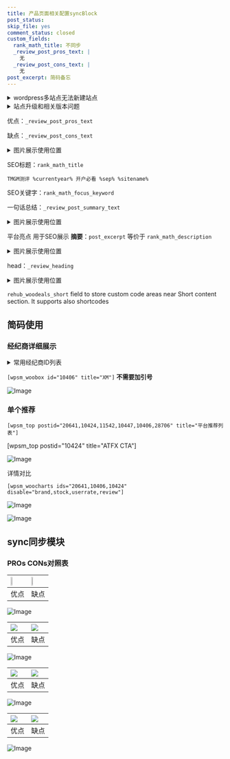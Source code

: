 ```yaml
---
title: 产品页面相关配置syncBlock
post_status: 
skip_file: yes
comment_status: closed
custom_fields:
  rank_math_title: 不同步
  _review_post_pros_text: |
    无
  _review_post_cons_text: |
    无
post_excerpt: 简码备忘
---
```

<details><summary>wordpress多站点无法新建站点</summary>

<li>和报错需要清理cookies一样的原因</li>
<li>wp-config.php里面<code>define( 'SUBDOMAIN_INSTALL', false );//子域名安装</code></li>
<li>新建子站点是用<code>define( 'SUBDOMAIN_INSTALL', true);//子域名安装</code> 完成以后，改成<code>false</code></li>
</details>

<details><summary>站点升级和相关版本问题</summary>

<p>wordpress：5.9.9
woocommerce：7.5.1
出现问题的地方：主题选项里面>><strong>Product layout >>compact style</strong></p>
<p>如何出现没有用过的字段 导致无法保存。先导出配置 然后进行修改，后面再次恢复即可。</p>
<p>出现部分字段无法显示时，需要返回默认布局后，对产品进行保存就好了。</p>
<p></p>
</details>

优点：`_review_post_pros_text`

缺点：`_review_post_cons_text`

<details><summary>图片展示使用位置</summary>

<img src="https://prod-files-secure.s3.us-west-2.amazonaws.com/39ed1227-6d7d-4570-be36-9ccd4a2c4241/f51d3d83-55d4-4bdf-9604-f37ec77ab556/Untitled.png?X-Amz-Algorithm=AWS4-HMAC-SHA256&X-Amz-Content-Sha256=UNSIGNED-PAYLOAD&X-Amz-Credential=ASIAZI2LB46676Y46MDX%2F20250802%2Fus-west-2%2Fs3%2Faws4_request&X-Amz-Date=20250802T225522Z&X-Amz-Expires=3600&X-Amz-Security-Token=IQoJb3JpZ2luX2VjEOX%2F%2F%2F%2F%2F%2F%2F%2F%2F%2FwEaCXVzLXdlc3QtMiJHMEUCIQDfrtPjU06A2KrKJ9%2B6p0w%2F3fvSTJWvoBQTXmr4f0UfyAIgPEFGHmPsWlQl1fY17iKzp9QmnuZNQHeywTIZPILACygq%2FwMIHRAAGgw2Mzc0MjMxODM4MDUiDD6VjBp3%2BCH8rpsB3yrcA2Tj1wtnbo5Z6ECORT3PVRID9qY5GwJzRxcT6%2Fhkxu6dsxNUEXWFWMzui2GGeYXYDD06aqNcxeTvs5rwjwBkHmgUSK87Foxj5vhGcjUsEIVTtcNipgZsOrx4PNeOJ%2BeBfQNMc64L1hloz5d0NFmhLr%2BfL%2BGiCCkO642A7hacZBweFhALoQoKfwTTzz7kCI2aZ2MITLDHEteCQJ9Sz0IpCJqIo1p4Wzv7TinmUhBHtWXWn1z%2FWL1tvphJfMtiHPTaC7Gp8WBqjg0nTTUpO5KiZjmWJIAnELmCcxvBB0dc2GTBhmz%2B1FIQSpNE6bPY6yjz1g9a2zRopgYFqo90EUfoXC6CNaBHgdh6X%2BwuIJl5nbi91Y5y6oeBijwzBCv2S%2B0nA2e19GbzaAKgaxVlfEFyR0%2Boni7KtiLpsLELVIyH5JCh0SijltWeJTPlxA7UaRRB7UENpJAasJBfO2rOaJojEh6e%2BpTOqxmR8%2BbnQXPAvzkbaPBTNnJzXMO4xT1vK5NN%2FYpHXYaIwUmnIylfGzo5CuYe94pkYhpdjvWE5nVAydn0ziGXDERaim%2FbFNH6LOeig8c18WvtJEBvuvcDuW1Jg7yy7KGE%2F0jxFX81MexlkQMGZ5N7oOvpynFzS4KmMOTlucQGOqUBuK9awZo%2BNsqsqPgKST4XDpunhOfcg3z7BOYSfTkQGQoRAyZtDi5Qkvh3Xo%2BhO7PWAHpS%2BQzQBTKpSRSY7%2BpumJRDY%2FCcxLO6KCxHstqZePSUgZwOdzHBGOs%2ByjDTSNUJ0bvAn8aoPtPeQfgJFQZkL8sgQbACpI2DQYF%2FT3MzlrTTfDaH42p8%2BdHl8qBNRloyUC5gDFxpP6jofuFOOQ35ok0CdiEF&X-Amz-Signature=458055821d27718144b22e254d139140c945219fc2d9a7bf16b5a165c6716426&X-Amz-SignedHeaders=host&x-amz-checksum-mode=ENABLED&x-id=GetObject" alt="Image">
</details>

SEO标题：`rank_math_title`

`TMGM测评 %currentyear% 开户必看 %sep% %sitename%`

SEO关键字：`rank_math_focus_keyword`

一句话总结：`_review_post_summary_text`

<details><summary>图片展示使用位置</summary>

<img src="https://prod-files-secure.s3.us-west-2.amazonaws.com/39ed1227-6d7d-4570-be36-9ccd4a2c4241/4b96a922-296c-4f4e-8630-d1c870cbce01/Untitled.png?X-Amz-Algorithm=AWS4-HMAC-SHA256&X-Amz-Content-Sha256=UNSIGNED-PAYLOAD&X-Amz-Credential=ASIAZI2LB4663TSK5PMX%2F20250802%2Fus-west-2%2Fs3%2Faws4_request&X-Amz-Date=20250802T225522Z&X-Amz-Expires=3600&X-Amz-Security-Token=IQoJb3JpZ2luX2VjEOX%2F%2F%2F%2F%2F%2F%2F%2F%2F%2FwEaCXVzLXdlc3QtMiJHMEUCIQDvV4H4dS5G%2BC3AWQBNcYktgsF%2BpvUlRnuAXRUiAd8lnQIgWlh6ah6X5L7bDaxDeEXsctuJ96trs5tvod2OSZn9aSUq%2FwMIHRAAGgw2Mzc0MjMxODM4MDUiDG0F1M8QyUhy3wFB4ircA27%2BBUPEyyEVMIT%2Fqv%2FMYwcy0az%2B6OKQwVzVW8Hleu0HW7TZ0Y40SfHaUJkd71%2FAFw3zboyymo0ZsCl2Irw6fqK%2FPsuCVxKOixTavdIgZ%2B1WD%2FNKoyMt9Znfh2bALHRGozrgqMFRsyzTlA%2BQxVI1orkrdzBkubLNWXpDbh06%2BDi9%2FQim%2BPBmipHGZmXuq0WT9rlrGM7n1ADzd7jELBoxZzPqxlTf5miq89EP6uRykamjuCKqscSOozNAYM5sO4WDoJqKk%2B%2FwAX8h2U%2Bz5HzBkRQ0p4Inz%2BDVVr8a3mWRMgHyvo1ub55rHW6KOWxpl3MAYqkwuV%2F5jeezDq9fB57sEQUDAxQSUXJNCbDvjc0sninRuWYnpcQgGWF6Cxjg8%2FovhWLpuS1m3XFXa%2BH%2BjbPkmDoW6M9A2l4B5yNavpLEBlEVYdDWCF3sysrwI7v9A%2FvqVipZDD70n9UE7eeoAKU2OvQLiNu5QNfQTEcJXAcv%2Fe0hPvb%2BEtwV0zI3%2F%2FPnV%2BBa16flcEnd%2B78ukQAZe5fZ22fChyRlngxREmi8ifabseqUU%2FCeMkyDamk5FfkgC7aapERCAbAcFUviJGJ%2FyCcMqyHp2WyLDEfWitxp1Jeta3dy%2FfQtxQDuINP3ttc3MMXlucQGOqUBpYX04ynttJxidmFNCCkLQpxH%2FZfBgPUq8EF%2ByyGbK5zEcegG0dQgCVPjMobSPtqRo2tFJdmsOQ8GyBRhTNQbiV6O6VLaTwnOexoCxINliPifzzDnoi%2F2nm6uXK3Xg8cz2orqd1lAakh%2BlFU3BgHVJJHGBgiTJ%2BNRqpCTGrz1PpGBQEIZGm4bSPEACo9NgJKqFmMSPd%2F6DSu4VqHWXLIiwgWU9E24&X-Amz-Signature=7f2367d04c7e43aa8ccfe383cfea5db42deca38ae7960a3f7d7b9e837f36c567&X-Amz-SignedHeaders=host&x-amz-checksum-mode=ENABLED&x-id=GetObject" alt="Image">
</details>

平台亮点 用于SEO展示 **摘要**：`post_excerpt`  等价于 `rank_math_description`

<details><summary>图片展示使用位置</summary>

<img src="https://prod-files-secure.s3.us-west-2.amazonaws.com/39ed1227-6d7d-4570-be36-9ccd4a2c4241/1ee11f63-b60a-4dfe-a7a7-d58ff23b5d88/Untitled.png?X-Amz-Algorithm=AWS4-HMAC-SHA256&X-Amz-Content-Sha256=UNSIGNED-PAYLOAD&X-Amz-Credential=ASIAZI2LB4662RK23WBY%2F20250802%2Fus-west-2%2Fs3%2Faws4_request&X-Amz-Date=20250802T225522Z&X-Amz-Expires=3600&X-Amz-Security-Token=IQoJb3JpZ2luX2VjEOX%2F%2F%2F%2F%2F%2F%2F%2F%2F%2FwEaCXVzLXdlc3QtMiJHMEUCIQCKFirMkGACdVp%2B8L8o49Fqcq8AIBfjlTRkmD18i%2FgeIQIgbaeYzYqOf4GKvWi6gmPGW7gsMmNC%2FTMoJO2DH5ibcN8q%2FwMIHRAAGgw2Mzc0MjMxODM4MDUiDLbtI9S76HzzYIZVkSrcA%2FYcAD64l6jvsB96S%2Fr7n6IJnFBC%2FtBePp%2FgTX4z6Et3l48f1BO6SeaY%2BzDshfJk1g6p0z%2BO%2BWS%2Fobl7VvRE1jgekXaICxmglpBuVyzp%2B2%2FTjtTjn19kUpCQR2gcTqbFfbCeni6T2hsAQ%2Bxmb5WJ1I1JSu2Oj3tXa9jyGRNjiVtpnxvx68qmysUaO2vCs6bvAYZ0FW6lGqaGPMQCiJ8dQaU3yF7NtBc3VmEF%2B%2BvkmvqiGO2CdzA2Kxy2TbzBLhKqCXufTFwOF%2F71VtTOeZnSJ0dQzzEu259dEmyQ86DCN385QNdNIzn4v%2Ffkzwx%2BhP61vrIT4neagTpR%2FKLkn08oR1aC3%2FsCoFQ4q%2BTUKveH1xUiCUwoH5xO8M6SU9262ciA0UmQzW0f2rf5eyoruHyP8KvLjbahyX52yoBhfpw2xrOcyftCg4DI5%2BOWe35cQO3v0b3xu2MsLqj83uNKQG5ILzb7OZrefY5XuMvhWHrWUFzzHjNdUWoEvhJ5iSfpiNGZ2WkgJBWsTKQvNomyDvrqIzzuceunuUmh5xyPxxpEXY6ukRCqrCg88nD327cD6%2B6M5WEWcCTuDiFQnrRdtmysIx9aDbdJFwoYNpe9iwsoM%2F8%2FIkVctyuIqmJS5YUkMJTlucQGOqUBwGpT3HUSFKP0lyVnf%2FDMc02AxzQDPfvoqR3q55%2BgBmpPAhXVECWOaLTyQ8YPQxyq0AlUa%2F2S7B%2BFxPfsTXJ8G3Hj1oyzaZiHG2otaFMBxLqrEu%2FHmyLibSHUSfuSUr9IN6ig76iJxlEOxvb0K2kabwz%2ByX1lXSaoaBYfUeg5nghR3XQDcFl0KzbUYa1fGp7aZf37uFnKomjQ0Htk8cyBCV1Z66zj&X-Amz-Signature=d78a1abb086f519338e72b347b565f96a2ee56f6dbf7984f9d108aa55c56a3e7&X-Amz-SignedHeaders=host&x-amz-checksum-mode=ENABLED&x-id=GetObject" alt="Image">
<img src="https://prod-files-secure.s3.us-west-2.amazonaws.com/39ed1227-6d7d-4570-be36-9ccd4a2c4241/ad4118b5-78d8-4fbe-801e-3b29b5d99c01/Untitled.png?X-Amz-Algorithm=AWS4-HMAC-SHA256&X-Amz-Content-Sha256=UNSIGNED-PAYLOAD&X-Amz-Credential=ASIAZI2LB4662RK23WBY%2F20250802%2Fus-west-2%2Fs3%2Faws4_request&X-Amz-Date=20250802T225522Z&X-Amz-Expires=3600&X-Amz-Security-Token=IQoJb3JpZ2luX2VjEOX%2F%2F%2F%2F%2F%2F%2F%2F%2F%2FwEaCXVzLXdlc3QtMiJHMEUCIQCKFirMkGACdVp%2B8L8o49Fqcq8AIBfjlTRkmD18i%2FgeIQIgbaeYzYqOf4GKvWi6gmPGW7gsMmNC%2FTMoJO2DH5ibcN8q%2FwMIHRAAGgw2Mzc0MjMxODM4MDUiDLbtI9S76HzzYIZVkSrcA%2FYcAD64l6jvsB96S%2Fr7n6IJnFBC%2FtBePp%2FgTX4z6Et3l48f1BO6SeaY%2BzDshfJk1g6p0z%2BO%2BWS%2Fobl7VvRE1jgekXaICxmglpBuVyzp%2B2%2FTjtTjn19kUpCQR2gcTqbFfbCeni6T2hsAQ%2Bxmb5WJ1I1JSu2Oj3tXa9jyGRNjiVtpnxvx68qmysUaO2vCs6bvAYZ0FW6lGqaGPMQCiJ8dQaU3yF7NtBc3VmEF%2B%2BvkmvqiGO2CdzA2Kxy2TbzBLhKqCXufTFwOF%2F71VtTOeZnSJ0dQzzEu259dEmyQ86DCN385QNdNIzn4v%2Ffkzwx%2BhP61vrIT4neagTpR%2FKLkn08oR1aC3%2FsCoFQ4q%2BTUKveH1xUiCUwoH5xO8M6SU9262ciA0UmQzW0f2rf5eyoruHyP8KvLjbahyX52yoBhfpw2xrOcyftCg4DI5%2BOWe35cQO3v0b3xu2MsLqj83uNKQG5ILzb7OZrefY5XuMvhWHrWUFzzHjNdUWoEvhJ5iSfpiNGZ2WkgJBWsTKQvNomyDvrqIzzuceunuUmh5xyPxxpEXY6ukRCqrCg88nD327cD6%2B6M5WEWcCTuDiFQnrRdtmysIx9aDbdJFwoYNpe9iwsoM%2F8%2FIkVctyuIqmJS5YUkMJTlucQGOqUBwGpT3HUSFKP0lyVnf%2FDMc02AxzQDPfvoqR3q55%2BgBmpPAhXVECWOaLTyQ8YPQxyq0AlUa%2F2S7B%2BFxPfsTXJ8G3Hj1oyzaZiHG2otaFMBxLqrEu%2FHmyLibSHUSfuSUr9IN6ig76iJxlEOxvb0K2kabwz%2ByX1lXSaoaBYfUeg5nghR3XQDcFl0KzbUYa1fGp7aZf37uFnKomjQ0Htk8cyBCV1Z66zj&X-Amz-Signature=decb15b3065c09831ca625e772c9d4cd96317249377c132e86a313a5e3dd6abe&X-Amz-SignedHeaders=host&x-amz-checksum-mode=ENABLED&x-id=GetObject" alt="Image">
<img src="https://prod-files-secure.s3.us-west-2.amazonaws.com/39ed1227-6d7d-4570-be36-9ccd4a2c4241/a38cf7c9-a79c-4b64-9e94-13589fe0758b/Untitled.png?X-Amz-Algorithm=AWS4-HMAC-SHA256&X-Amz-Content-Sha256=UNSIGNED-PAYLOAD&X-Amz-Credential=ASIAZI2LB4662RK23WBY%2F20250802%2Fus-west-2%2Fs3%2Faws4_request&X-Amz-Date=20250802T225522Z&X-Amz-Expires=3600&X-Amz-Security-Token=IQoJb3JpZ2luX2VjEOX%2F%2F%2F%2F%2F%2F%2F%2F%2F%2FwEaCXVzLXdlc3QtMiJHMEUCIQCKFirMkGACdVp%2B8L8o49Fqcq8AIBfjlTRkmD18i%2FgeIQIgbaeYzYqOf4GKvWi6gmPGW7gsMmNC%2FTMoJO2DH5ibcN8q%2FwMIHRAAGgw2Mzc0MjMxODM4MDUiDLbtI9S76HzzYIZVkSrcA%2FYcAD64l6jvsB96S%2Fr7n6IJnFBC%2FtBePp%2FgTX4z6Et3l48f1BO6SeaY%2BzDshfJk1g6p0z%2BO%2BWS%2Fobl7VvRE1jgekXaICxmglpBuVyzp%2B2%2FTjtTjn19kUpCQR2gcTqbFfbCeni6T2hsAQ%2Bxmb5WJ1I1JSu2Oj3tXa9jyGRNjiVtpnxvx68qmysUaO2vCs6bvAYZ0FW6lGqaGPMQCiJ8dQaU3yF7NtBc3VmEF%2B%2BvkmvqiGO2CdzA2Kxy2TbzBLhKqCXufTFwOF%2F71VtTOeZnSJ0dQzzEu259dEmyQ86DCN385QNdNIzn4v%2Ffkzwx%2BhP61vrIT4neagTpR%2FKLkn08oR1aC3%2FsCoFQ4q%2BTUKveH1xUiCUwoH5xO8M6SU9262ciA0UmQzW0f2rf5eyoruHyP8KvLjbahyX52yoBhfpw2xrOcyftCg4DI5%2BOWe35cQO3v0b3xu2MsLqj83uNKQG5ILzb7OZrefY5XuMvhWHrWUFzzHjNdUWoEvhJ5iSfpiNGZ2WkgJBWsTKQvNomyDvrqIzzuceunuUmh5xyPxxpEXY6ukRCqrCg88nD327cD6%2B6M5WEWcCTuDiFQnrRdtmysIx9aDbdJFwoYNpe9iwsoM%2F8%2FIkVctyuIqmJS5YUkMJTlucQGOqUBwGpT3HUSFKP0lyVnf%2FDMc02AxzQDPfvoqR3q55%2BgBmpPAhXVECWOaLTyQ8YPQxyq0AlUa%2F2S7B%2BFxPfsTXJ8G3Hj1oyzaZiHG2otaFMBxLqrEu%2FHmyLibSHUSfuSUr9IN6ig76iJxlEOxvb0K2kabwz%2ByX1lXSaoaBYfUeg5nghR3XQDcFl0KzbUYa1fGp7aZf37uFnKomjQ0Htk8cyBCV1Z66zj&X-Amz-Signature=7ba0fd56181b616f4ead5a27ea25089bc7c2a11eb618e52e1d2d666ba3b0561d&X-Amz-SignedHeaders=host&x-amz-checksum-mode=ENABLED&x-id=GetObject" alt="Image">
<img src="https://prod-files-secure.s3.us-west-2.amazonaws.com/39ed1227-6d7d-4570-be36-9ccd4a2c4241/7da6fc1e-d2ac-42ae-8c75-cb5749aa18f6/Untitled.png?X-Amz-Algorithm=AWS4-HMAC-SHA256&X-Amz-Content-Sha256=UNSIGNED-PAYLOAD&X-Amz-Credential=ASIAZI2LB4662RK23WBY%2F20250802%2Fus-west-2%2Fs3%2Faws4_request&X-Amz-Date=20250802T225522Z&X-Amz-Expires=3600&X-Amz-Security-Token=IQoJb3JpZ2luX2VjEOX%2F%2F%2F%2F%2F%2F%2F%2F%2F%2FwEaCXVzLXdlc3QtMiJHMEUCIQCKFirMkGACdVp%2B8L8o49Fqcq8AIBfjlTRkmD18i%2FgeIQIgbaeYzYqOf4GKvWi6gmPGW7gsMmNC%2FTMoJO2DH5ibcN8q%2FwMIHRAAGgw2Mzc0MjMxODM4MDUiDLbtI9S76HzzYIZVkSrcA%2FYcAD64l6jvsB96S%2Fr7n6IJnFBC%2FtBePp%2FgTX4z6Et3l48f1BO6SeaY%2BzDshfJk1g6p0z%2BO%2BWS%2Fobl7VvRE1jgekXaICxmglpBuVyzp%2B2%2FTjtTjn19kUpCQR2gcTqbFfbCeni6T2hsAQ%2Bxmb5WJ1I1JSu2Oj3tXa9jyGRNjiVtpnxvx68qmysUaO2vCs6bvAYZ0FW6lGqaGPMQCiJ8dQaU3yF7NtBc3VmEF%2B%2BvkmvqiGO2CdzA2Kxy2TbzBLhKqCXufTFwOF%2F71VtTOeZnSJ0dQzzEu259dEmyQ86DCN385QNdNIzn4v%2Ffkzwx%2BhP61vrIT4neagTpR%2FKLkn08oR1aC3%2FsCoFQ4q%2BTUKveH1xUiCUwoH5xO8M6SU9262ciA0UmQzW0f2rf5eyoruHyP8KvLjbahyX52yoBhfpw2xrOcyftCg4DI5%2BOWe35cQO3v0b3xu2MsLqj83uNKQG5ILzb7OZrefY5XuMvhWHrWUFzzHjNdUWoEvhJ5iSfpiNGZ2WkgJBWsTKQvNomyDvrqIzzuceunuUmh5xyPxxpEXY6ukRCqrCg88nD327cD6%2B6M5WEWcCTuDiFQnrRdtmysIx9aDbdJFwoYNpe9iwsoM%2F8%2FIkVctyuIqmJS5YUkMJTlucQGOqUBwGpT3HUSFKP0lyVnf%2FDMc02AxzQDPfvoqR3q55%2BgBmpPAhXVECWOaLTyQ8YPQxyq0AlUa%2F2S7B%2BFxPfsTXJ8G3Hj1oyzaZiHG2otaFMBxLqrEu%2FHmyLibSHUSfuSUr9IN6ig76iJxlEOxvb0K2kabwz%2ByX1lXSaoaBYfUeg5nghR3XQDcFl0KzbUYa1fGp7aZf37uFnKomjQ0Htk8cyBCV1Z66zj&X-Amz-Signature=205b5cce6b622ad21fc689d6e082d1c798aa331088129be2af6b49420103735f&X-Amz-SignedHeaders=host&x-amz-checksum-mode=ENABLED&x-id=GetObject" alt="Image">
<img src="https://prod-files-secure.s3.us-west-2.amazonaws.com/39ed1227-6d7d-4570-be36-9ccd4a2c4241/7e97f40a-eaee-47f5-b2f9-475f96808fa7/Untitled.png?X-Amz-Algorithm=AWS4-HMAC-SHA256&X-Amz-Content-Sha256=UNSIGNED-PAYLOAD&X-Amz-Credential=ASIAZI2LB4662RK23WBY%2F20250802%2Fus-west-2%2Fs3%2Faws4_request&X-Amz-Date=20250802T225522Z&X-Amz-Expires=3600&X-Amz-Security-Token=IQoJb3JpZ2luX2VjEOX%2F%2F%2F%2F%2F%2F%2F%2F%2F%2FwEaCXVzLXdlc3QtMiJHMEUCIQCKFirMkGACdVp%2B8L8o49Fqcq8AIBfjlTRkmD18i%2FgeIQIgbaeYzYqOf4GKvWi6gmPGW7gsMmNC%2FTMoJO2DH5ibcN8q%2FwMIHRAAGgw2Mzc0MjMxODM4MDUiDLbtI9S76HzzYIZVkSrcA%2FYcAD64l6jvsB96S%2Fr7n6IJnFBC%2FtBePp%2FgTX4z6Et3l48f1BO6SeaY%2BzDshfJk1g6p0z%2BO%2BWS%2Fobl7VvRE1jgekXaICxmglpBuVyzp%2B2%2FTjtTjn19kUpCQR2gcTqbFfbCeni6T2hsAQ%2Bxmb5WJ1I1JSu2Oj3tXa9jyGRNjiVtpnxvx68qmysUaO2vCs6bvAYZ0FW6lGqaGPMQCiJ8dQaU3yF7NtBc3VmEF%2B%2BvkmvqiGO2CdzA2Kxy2TbzBLhKqCXufTFwOF%2F71VtTOeZnSJ0dQzzEu259dEmyQ86DCN385QNdNIzn4v%2Ffkzwx%2BhP61vrIT4neagTpR%2FKLkn08oR1aC3%2FsCoFQ4q%2BTUKveH1xUiCUwoH5xO8M6SU9262ciA0UmQzW0f2rf5eyoruHyP8KvLjbahyX52yoBhfpw2xrOcyftCg4DI5%2BOWe35cQO3v0b3xu2MsLqj83uNKQG5ILzb7OZrefY5XuMvhWHrWUFzzHjNdUWoEvhJ5iSfpiNGZ2WkgJBWsTKQvNomyDvrqIzzuceunuUmh5xyPxxpEXY6ukRCqrCg88nD327cD6%2B6M5WEWcCTuDiFQnrRdtmysIx9aDbdJFwoYNpe9iwsoM%2F8%2FIkVctyuIqmJS5YUkMJTlucQGOqUBwGpT3HUSFKP0lyVnf%2FDMc02AxzQDPfvoqR3q55%2BgBmpPAhXVECWOaLTyQ8YPQxyq0AlUa%2F2S7B%2BFxPfsTXJ8G3Hj1oyzaZiHG2otaFMBxLqrEu%2FHmyLibSHUSfuSUr9IN6ig76iJxlEOxvb0K2kabwz%2ByX1lXSaoaBYfUeg5nghR3XQDcFl0KzbUYa1fGp7aZf37uFnKomjQ0Htk8cyBCV1Z66zj&X-Amz-Signature=205b62aae7ddea6f71428767520d7ccebd087d2fb698aed9b1d8a7afe0a1f0c7&X-Amz-SignedHeaders=host&x-amz-checksum-mode=ENABLED&x-id=GetObject" alt="Image">
</details>

head：`_review_heading`

<details><summary>图片展示使用位置</summary>

<img src="https://prod-files-secure.s3.us-west-2.amazonaws.com/39ed1227-6d7d-4570-be36-9ccd4a2c4241/3a4650ad-9887-415c-889a-edd51fa54f27/Untitled.png?X-Amz-Algorithm=AWS4-HMAC-SHA256&X-Amz-Content-Sha256=UNSIGNED-PAYLOAD&X-Amz-Credential=ASIAZI2LB466XUDH2ANH%2F20250802%2Fus-west-2%2Fs3%2Faws4_request&X-Amz-Date=20250802T225523Z&X-Amz-Expires=3600&X-Amz-Security-Token=IQoJb3JpZ2luX2VjEOX%2F%2F%2F%2F%2F%2F%2F%2F%2F%2FwEaCXVzLXdlc3QtMiJGMEQCIEV3g92Y90o%2FdjRwiqJsI9A1OloT4DPimA2CouhDiI2dAiAz0j4%2BmuMT7jj3P2%2FGhPYwTPi1UcTPZEW%2BpT6FBRlsCSr%2FAwgdEAAaDDYzNzQyMzE4MzgwNSIM5mr697AXYja3c0DOKtwDW9Q1XqPZ0rmZDKEmjfd4jjll8nkgFiDM2ME7H50g5k5eGZ57e%2FK6fhn7eqFFhpRStLLYv7AZIR7aazYxPGdVzQHK3dyafdAQgVMIWE1x7Zp5yP5KHuJaxyoC1b3LGJnqI4xAnSyyApK2maNjMq2Nb8SoO%2Fp4TdmuAc%2BJGa4U5AwyBjdKhvs2wmTv0jAd%2FTxjw5IgUoEi0ntcuR0FmfwHV9%2FStXDBSclILk4PQaWu14rITJ3SxVoZCZhCuLRSpdaaTz%2FBQ8slBbDRgnmlZWHr%2F%2FfvmY51%2BByv7lMj%2BAmwPRQsoXLjiVZKqej%2Bpw%2FnSquqkrUr8jov3Y08yOPoyxkbILVUwE%2B0hz4n191PgqlKIPP5xOMZq6Hg1G6S%2FHo2m4TIh434lndajsMIZKIXXwVj%2F10Bgg2dIdtBLjaChgdiLi2l3H8JjaYYB4T2xhncZAyyI7KxVJJKFQB0PbmYD%2BO7Lo448fOgjTRh%2BTTHdq2%2FxN%2FDKeeH7KKEA2uFK2Lk6Jd9NVQKbnSfIvIaN1K6qX8%2F5mBHD5MSgg2w9uiMijWrrZr%2F7i2mJGDNggop7UfzR2XMzBe2b3tRtYwWNyEEt7zAjOJ7Jjyz8EeGvhRz9EjP2qT%2FniqotCnA7nsyL%2B0w2eW5xAY6pgEtu4SPWdjoFrgBLA5Ne9dOuCwSPxntmEuU%2Fdjrl3rdZOqEwmX0GSVSIR6tj7Ge92O0KWzVHWtAnWFfusaJn2VcM%2F%2FP3rpnTog2rcfObU3ll2zT8kJ%2B2alts0kGjszy9a0TKZfD%2Fg%2FDhyt2mbOptVAk1hpbr80xCPX0oXFPh%2FK7J2kSSUQn4cfPFeXHZEZKAzgnrKIZ3WQv5GIZf1epvvB9J2jNB9Xb&X-Amz-Signature=4133abf43c55f44ffa675ea0712a25f98555ce313f14d910d07f9aed350dd97e&X-Amz-SignedHeaders=host&x-amz-checksum-mode=ENABLED&x-id=GetObject" alt="Image">
</details>

`rehub_woodeals_short`	field to store custom code areas near Short content section. It supports also shortcodes



## 简码使用

### 经纪商详细展示

<details><summary>常用经纪商ID列表</summary>

<pre><code class="php">嘉盛 ===> 20641  [wpsm_woobox id="20641" title="嘉盛"]
易信easymarkets ===> 11542  [wpsm_woobox id="11542" title="易信easymarkets"]
ATFX外汇 ===> 10424  [wpsm_woobox id="10424" title="ATFX"]
XM ===> 10406  [wpsm_woobox id="10406" title="XM"]
TMGM ===> 29622  [wpsm_woobox id="29622" title="TMGM"]
HYCM ===> 10447  [wpsm_woobox id="10447" title="HYCM"]
fpmarkets澳福外汇 ===> 20639  [wpsm_woobox id="20639" title="fpmarkets澳福外汇"]</code></pre>
</details>

`[wpsm_woobox id="10406" title="XM"]` **不需要加引号**

![Image](https://prod-files-secure.s3.us-west-2.amazonaws.com/39ed1227-6d7d-4570-be36-9ccd4a2c4241/4f898f9d-0fa7-4e43-acd3-ac6bc7be575a/Untitled.png?X-Amz-Algorithm=AWS4-HMAC-SHA256&X-Amz-Content-Sha256=UNSIGNED-PAYLOAD&X-Amz-Credential=ASIAZI2LB46637ZPGO7K%2F20250802%2Fus-west-2%2Fs3%2Faws4_request&X-Amz-Date=20250802T225520Z&X-Amz-Expires=3600&X-Amz-Security-Token=IQoJb3JpZ2luX2VjEOX%2F%2F%2F%2F%2F%2F%2F%2F%2F%2FwEaCXVzLXdlc3QtMiJGMEQCIA7a%2BzchE%2FINkiixgbjJBWvEMJEqgYE3Mp%2FsDuhiliJxAiAlyR73jBWbjDVoPcBgFuMwpvBNiiNqkWSY6geAYYMNfSr%2FAwgdEAAaDDYzNzQyMzE4MzgwNSIM3YU4P1W7uozAJGJjKtwD%2FTfCV21vQ1dsnM0X7PYfX3DDS8bNwYmtNtArBN%2FWYbIYGWk9pKTklqzIY3nWEV4HWQB28z%2BURpMOK1raxmGprGxZ16i%2F4%2FfaqofjvMSg0GkcsnAYw6Ehv5oEVw8f1%2FS9%2F9jxm4AZJmsi8IpMyuaNBNARFdHlj%2BOtsDA4AGC7fwvSEa0DEvqa2oNZCnBxqwCjc%2FF7L%2F1YTM7z0AykPQ1AIIVS3JyuUG27kxcxkQe5GeBFAYmY9n6106tc8TNjuX%2FRUzfhl5W%2F4KNQUrBh63iHl2cNHZN1tusEApiF3dbN55uvxnBKiFQ1YjCLB7WGJYFEjOd9CFoo1JFJXS1w72U1Pp%2B2Oz66br2IF%2BCxBT21opoiE5kk4XQSusb1D%2FzQB%2FX74Xj1NY6x95vacxFo8UCJCqD4wRuFQzhmNXQ4qRD3ruupx2KUduZRr0x%2FCfZ15TZ6eOU2I8MU841EjhyZZxWfXSkvZfW1BV85xTU%2Fy3Ly1GGGyzaWvvJfKJTnMv7SrRejkdYEr64ifGd%2FH%2Fa3vii%2FjX5RGlLdPzbvSq8nB5Xu0mqQYN%2FFeIhDWGkroBqVSyUFzao5FH9Q9ykeLDMQAN82%2FCfUv%2FOFUs0IkUCaZk6aQMw3zPCfCwqaHA%2BTGkowtea5xAY6pgE9Cp4%2FjbAPAVnUOgbGQ9msBj1JihdlDhkFjHgYcdDNnCEnT6PHTKbzTnKaZuqEyKaUaqtIq7I0Y8hh3nfXztrIYoj3c7mlsIV8X8yT%2F8YSP7xykqg9XuOmvgdknIxB%2FPoXSSOKLHHv7nrbCp3ALVbOx%2FNIQ97e7bAXCgym3Hr7QI22KuwQfKeO62vG%2BSlRoi3ORTT7rXXx8g8cMuEnTC4TmtPFO9PS&X-Amz-Signature=2fc4722758517dcabb7cce761a7b0594aa1a0404337ace88e8b9c35ff724b096&X-Amz-SignedHeaders=host&x-amz-checksum-mode=ENABLED&x-id=GetObject)

### 单个推荐
`[wpsm_top postid="20641,10424,11542,10447,10406,28706" title="平台推荐列表"]`

[wpsm_top postid="10424" title="ATFX CTA"]

![Image](https://prod-files-secure.s3.us-west-2.amazonaws.com/39ed1227-6d7d-4570-be36-9ccd4a2c4241/5ac620dc-51a8-48b6-b55d-91f47299193c/Untitled.png?X-Amz-Algorithm=AWS4-HMAC-SHA256&X-Amz-Content-Sha256=UNSIGNED-PAYLOAD&X-Amz-Credential=ASIAZI2LB46637ZPGO7K%2F20250802%2Fus-west-2%2Fs3%2Faws4_request&X-Amz-Date=20250802T225520Z&X-Amz-Expires=3600&X-Amz-Security-Token=IQoJb3JpZ2luX2VjEOX%2F%2F%2F%2F%2F%2F%2F%2F%2F%2FwEaCXVzLXdlc3QtMiJGMEQCIA7a%2BzchE%2FINkiixgbjJBWvEMJEqgYE3Mp%2FsDuhiliJxAiAlyR73jBWbjDVoPcBgFuMwpvBNiiNqkWSY6geAYYMNfSr%2FAwgdEAAaDDYzNzQyMzE4MzgwNSIM3YU4P1W7uozAJGJjKtwD%2FTfCV21vQ1dsnM0X7PYfX3DDS8bNwYmtNtArBN%2FWYbIYGWk9pKTklqzIY3nWEV4HWQB28z%2BURpMOK1raxmGprGxZ16i%2F4%2FfaqofjvMSg0GkcsnAYw6Ehv5oEVw8f1%2FS9%2F9jxm4AZJmsi8IpMyuaNBNARFdHlj%2BOtsDA4AGC7fwvSEa0DEvqa2oNZCnBxqwCjc%2FF7L%2F1YTM7z0AykPQ1AIIVS3JyuUG27kxcxkQe5GeBFAYmY9n6106tc8TNjuX%2FRUzfhl5W%2F4KNQUrBh63iHl2cNHZN1tusEApiF3dbN55uvxnBKiFQ1YjCLB7WGJYFEjOd9CFoo1JFJXS1w72U1Pp%2B2Oz66br2IF%2BCxBT21opoiE5kk4XQSusb1D%2FzQB%2FX74Xj1NY6x95vacxFo8UCJCqD4wRuFQzhmNXQ4qRD3ruupx2KUduZRr0x%2FCfZ15TZ6eOU2I8MU841EjhyZZxWfXSkvZfW1BV85xTU%2Fy3Ly1GGGyzaWvvJfKJTnMv7SrRejkdYEr64ifGd%2FH%2Fa3vii%2FjX5RGlLdPzbvSq8nB5Xu0mqQYN%2FFeIhDWGkroBqVSyUFzao5FH9Q9ykeLDMQAN82%2FCfUv%2FOFUs0IkUCaZk6aQMw3zPCfCwqaHA%2BTGkowtea5xAY6pgE9Cp4%2FjbAPAVnUOgbGQ9msBj1JihdlDhkFjHgYcdDNnCEnT6PHTKbzTnKaZuqEyKaUaqtIq7I0Y8hh3nfXztrIYoj3c7mlsIV8X8yT%2F8YSP7xykqg9XuOmvgdknIxB%2FPoXSSOKLHHv7nrbCp3ALVbOx%2FNIQ97e7bAXCgym3Hr7QI22KuwQfKeO62vG%2BSlRoi3ORTT7rXXx8g8cMuEnTC4TmtPFO9PS&X-Amz-Signature=10d5dd42ec0c67da4d82297e28a667693916bc26af51395778e7fc62e9132092&X-Amz-SignedHeaders=host&x-amz-checksum-mode=ENABLED&x-id=GetObject)

详情对比

`[wpsm_woocharts ids="20641,10406,10424" disable="brand,stock,userrate,review"]`

![Image](https://prod-files-secure.s3.us-west-2.amazonaws.com/39ed1227-6d7d-4570-be36-9ccd4a2c4241/bf3ba45f-b9f3-4295-8aef-b4a495fd25f4/Untitled.png?X-Amz-Algorithm=AWS4-HMAC-SHA256&X-Amz-Content-Sha256=UNSIGNED-PAYLOAD&X-Amz-Credential=ASIAZI2LB46637ZPGO7K%2F20250802%2Fus-west-2%2Fs3%2Faws4_request&X-Amz-Date=20250802T225520Z&X-Amz-Expires=3600&X-Amz-Security-Token=IQoJb3JpZ2luX2VjEOX%2F%2F%2F%2F%2F%2F%2F%2F%2F%2FwEaCXVzLXdlc3QtMiJGMEQCIA7a%2BzchE%2FINkiixgbjJBWvEMJEqgYE3Mp%2FsDuhiliJxAiAlyR73jBWbjDVoPcBgFuMwpvBNiiNqkWSY6geAYYMNfSr%2FAwgdEAAaDDYzNzQyMzE4MzgwNSIM3YU4P1W7uozAJGJjKtwD%2FTfCV21vQ1dsnM0X7PYfX3DDS8bNwYmtNtArBN%2FWYbIYGWk9pKTklqzIY3nWEV4HWQB28z%2BURpMOK1raxmGprGxZ16i%2F4%2FfaqofjvMSg0GkcsnAYw6Ehv5oEVw8f1%2FS9%2F9jxm4AZJmsi8IpMyuaNBNARFdHlj%2BOtsDA4AGC7fwvSEa0DEvqa2oNZCnBxqwCjc%2FF7L%2F1YTM7z0AykPQ1AIIVS3JyuUG27kxcxkQe5GeBFAYmY9n6106tc8TNjuX%2FRUzfhl5W%2F4KNQUrBh63iHl2cNHZN1tusEApiF3dbN55uvxnBKiFQ1YjCLB7WGJYFEjOd9CFoo1JFJXS1w72U1Pp%2B2Oz66br2IF%2BCxBT21opoiE5kk4XQSusb1D%2FzQB%2FX74Xj1NY6x95vacxFo8UCJCqD4wRuFQzhmNXQ4qRD3ruupx2KUduZRr0x%2FCfZ15TZ6eOU2I8MU841EjhyZZxWfXSkvZfW1BV85xTU%2Fy3Ly1GGGyzaWvvJfKJTnMv7SrRejkdYEr64ifGd%2FH%2Fa3vii%2FjX5RGlLdPzbvSq8nB5Xu0mqQYN%2FFeIhDWGkroBqVSyUFzao5FH9Q9ykeLDMQAN82%2FCfUv%2FOFUs0IkUCaZk6aQMw3zPCfCwqaHA%2BTGkowtea5xAY6pgE9Cp4%2FjbAPAVnUOgbGQ9msBj1JihdlDhkFjHgYcdDNnCEnT6PHTKbzTnKaZuqEyKaUaqtIq7I0Y8hh3nfXztrIYoj3c7mlsIV8X8yT%2F8YSP7xykqg9XuOmvgdknIxB%2FPoXSSOKLHHv7nrbCp3ALVbOx%2FNIQ97e7bAXCgym3Hr7QI22KuwQfKeO62vG%2BSlRoi3ORTT7rXXx8g8cMuEnTC4TmtPFO9PS&X-Amz-Signature=bfc44b81ff3f4a162ff9bb38fb394c39abfde910e63587170c4d52db1961b33c&X-Amz-SignedHeaders=host&x-amz-checksum-mode=ENABLED&x-id=GetObject)

![Image](https://prod-files-secure.s3.us-west-2.amazonaws.com/39ed1227-6d7d-4570-be36-9ccd4a2c4241/30bc56ef-f383-4b48-9768-2ebc9e436ec0/Untitled.png?X-Amz-Algorithm=AWS4-HMAC-SHA256&X-Amz-Content-Sha256=UNSIGNED-PAYLOAD&X-Amz-Credential=ASIAZI2LB46637ZPGO7K%2F20250802%2Fus-west-2%2Fs3%2Faws4_request&X-Amz-Date=20250802T225520Z&X-Amz-Expires=3600&X-Amz-Security-Token=IQoJb3JpZ2luX2VjEOX%2F%2F%2F%2F%2F%2F%2F%2F%2F%2FwEaCXVzLXdlc3QtMiJGMEQCIA7a%2BzchE%2FINkiixgbjJBWvEMJEqgYE3Mp%2FsDuhiliJxAiAlyR73jBWbjDVoPcBgFuMwpvBNiiNqkWSY6geAYYMNfSr%2FAwgdEAAaDDYzNzQyMzE4MzgwNSIM3YU4P1W7uozAJGJjKtwD%2FTfCV21vQ1dsnM0X7PYfX3DDS8bNwYmtNtArBN%2FWYbIYGWk9pKTklqzIY3nWEV4HWQB28z%2BURpMOK1raxmGprGxZ16i%2F4%2FfaqofjvMSg0GkcsnAYw6Ehv5oEVw8f1%2FS9%2F9jxm4AZJmsi8IpMyuaNBNARFdHlj%2BOtsDA4AGC7fwvSEa0DEvqa2oNZCnBxqwCjc%2FF7L%2F1YTM7z0AykPQ1AIIVS3JyuUG27kxcxkQe5GeBFAYmY9n6106tc8TNjuX%2FRUzfhl5W%2F4KNQUrBh63iHl2cNHZN1tusEApiF3dbN55uvxnBKiFQ1YjCLB7WGJYFEjOd9CFoo1JFJXS1w72U1Pp%2B2Oz66br2IF%2BCxBT21opoiE5kk4XQSusb1D%2FzQB%2FX74Xj1NY6x95vacxFo8UCJCqD4wRuFQzhmNXQ4qRD3ruupx2KUduZRr0x%2FCfZ15TZ6eOU2I8MU841EjhyZZxWfXSkvZfW1BV85xTU%2Fy3Ly1GGGyzaWvvJfKJTnMv7SrRejkdYEr64ifGd%2FH%2Fa3vii%2FjX5RGlLdPzbvSq8nB5Xu0mqQYN%2FFeIhDWGkroBqVSyUFzao5FH9Q9ykeLDMQAN82%2FCfUv%2FOFUs0IkUCaZk6aQMw3zPCfCwqaHA%2BTGkowtea5xAY6pgE9Cp4%2FjbAPAVnUOgbGQ9msBj1JihdlDhkFjHgYcdDNnCEnT6PHTKbzTnKaZuqEyKaUaqtIq7I0Y8hh3nfXztrIYoj3c7mlsIV8X8yT%2F8YSP7xykqg9XuOmvgdknIxB%2FPoXSSOKLHHv7nrbCp3ALVbOx%2FNIQ97e7bAXCgym3Hr7QI22KuwQfKeO62vG%2BSlRoi3ORTT7rXXx8g8cMuEnTC4TmtPFO9PS&X-Amz-Signature=a81ad3e101e92fb8b52e5e79ab3cefde865032659f73aef7e58fd9af7eea3968&X-Amz-SignedHeaders=host&x-amz-checksum-mode=ENABLED&x-id=GetObject)

## sync同步模块

### PROs CONs对照表

| <img src="https://cdn.ifttt.fun/gh/jarlin8/OSS@main/icons/customize/pros.svg" height="auto" width="37.3%"> | <img src="https://cdn.ifttt.fun/gh/jarlin8/OSS@main/icons/customize/cons.svg" height="auto" width="28.8%"> |
| :--- | :--- |
| 优点 | 缺点 |

![Image](https://prod-files-secure.s3.us-west-2.amazonaws.com/39ed1227-6d7d-4570-be36-9ccd4a2c4241/8742b755-dfb5-4004-9a5f-d6e561664bd8/Untitled.png?X-Amz-Algorithm=AWS4-HMAC-SHA256&X-Amz-Content-Sha256=UNSIGNED-PAYLOAD&X-Amz-Credential=ASIAZI2LB46637ZPGO7K%2F20250802%2Fus-west-2%2Fs3%2Faws4_request&X-Amz-Date=20250802T225520Z&X-Amz-Expires=3600&X-Amz-Security-Token=IQoJb3JpZ2luX2VjEOX%2F%2F%2F%2F%2F%2F%2F%2F%2F%2FwEaCXVzLXdlc3QtMiJGMEQCIA7a%2BzchE%2FINkiixgbjJBWvEMJEqgYE3Mp%2FsDuhiliJxAiAlyR73jBWbjDVoPcBgFuMwpvBNiiNqkWSY6geAYYMNfSr%2FAwgdEAAaDDYzNzQyMzE4MzgwNSIM3YU4P1W7uozAJGJjKtwD%2FTfCV21vQ1dsnM0X7PYfX3DDS8bNwYmtNtArBN%2FWYbIYGWk9pKTklqzIY3nWEV4HWQB28z%2BURpMOK1raxmGprGxZ16i%2F4%2FfaqofjvMSg0GkcsnAYw6Ehv5oEVw8f1%2FS9%2F9jxm4AZJmsi8IpMyuaNBNARFdHlj%2BOtsDA4AGC7fwvSEa0DEvqa2oNZCnBxqwCjc%2FF7L%2F1YTM7z0AykPQ1AIIVS3JyuUG27kxcxkQe5GeBFAYmY9n6106tc8TNjuX%2FRUzfhl5W%2F4KNQUrBh63iHl2cNHZN1tusEApiF3dbN55uvxnBKiFQ1YjCLB7WGJYFEjOd9CFoo1JFJXS1w72U1Pp%2B2Oz66br2IF%2BCxBT21opoiE5kk4XQSusb1D%2FzQB%2FX74Xj1NY6x95vacxFo8UCJCqD4wRuFQzhmNXQ4qRD3ruupx2KUduZRr0x%2FCfZ15TZ6eOU2I8MU841EjhyZZxWfXSkvZfW1BV85xTU%2Fy3Ly1GGGyzaWvvJfKJTnMv7SrRejkdYEr64ifGd%2FH%2Fa3vii%2FjX5RGlLdPzbvSq8nB5Xu0mqQYN%2FFeIhDWGkroBqVSyUFzao5FH9Q9ykeLDMQAN82%2FCfUv%2FOFUs0IkUCaZk6aQMw3zPCfCwqaHA%2BTGkowtea5xAY6pgE9Cp4%2FjbAPAVnUOgbGQ9msBj1JihdlDhkFjHgYcdDNnCEnT6PHTKbzTnKaZuqEyKaUaqtIq7I0Y8hh3nfXztrIYoj3c7mlsIV8X8yT%2F8YSP7xykqg9XuOmvgdknIxB%2FPoXSSOKLHHv7nrbCp3ALVbOx%2FNIQ97e7bAXCgym3Hr7QI22KuwQfKeO62vG%2BSlRoi3ORTT7rXXx8g8cMuEnTC4TmtPFO9PS&X-Amz-Signature=1e7fe358fc2d45978df89fa8fc8c4616150e91e95ea06ebf10e4f2cb5fa65f01&X-Amz-SignedHeaders=host&x-amz-checksum-mode=ENABLED&x-id=GetObject)

| <img src="https://cdn.ifttt.fun/gh/jarlin8/OSS@main/icons/customize/pros1.svg" height="auto"> | <img src="https://cdn.ifttt.fun/gh/jarlin8/OSS@main/icons/customize/cons1.svg" height="auto"> |
| :--- | :--- |
| 优点 | 缺点 |

![Image](https://prod-files-secure.s3.us-west-2.amazonaws.com/39ed1227-6d7d-4570-be36-9ccd4a2c4241/806358f8-c9c4-4e17-bb35-c6c76a5397a5/Untitled.png?X-Amz-Algorithm=AWS4-HMAC-SHA256&X-Amz-Content-Sha256=UNSIGNED-PAYLOAD&X-Amz-Credential=ASIAZI2LB46637ZPGO7K%2F20250802%2Fus-west-2%2Fs3%2Faws4_request&X-Amz-Date=20250802T225520Z&X-Amz-Expires=3600&X-Amz-Security-Token=IQoJb3JpZ2luX2VjEOX%2F%2F%2F%2F%2F%2F%2F%2F%2F%2FwEaCXVzLXdlc3QtMiJGMEQCIA7a%2BzchE%2FINkiixgbjJBWvEMJEqgYE3Mp%2FsDuhiliJxAiAlyR73jBWbjDVoPcBgFuMwpvBNiiNqkWSY6geAYYMNfSr%2FAwgdEAAaDDYzNzQyMzE4MzgwNSIM3YU4P1W7uozAJGJjKtwD%2FTfCV21vQ1dsnM0X7PYfX3DDS8bNwYmtNtArBN%2FWYbIYGWk9pKTklqzIY3nWEV4HWQB28z%2BURpMOK1raxmGprGxZ16i%2F4%2FfaqofjvMSg0GkcsnAYw6Ehv5oEVw8f1%2FS9%2F9jxm4AZJmsi8IpMyuaNBNARFdHlj%2BOtsDA4AGC7fwvSEa0DEvqa2oNZCnBxqwCjc%2FF7L%2F1YTM7z0AykPQ1AIIVS3JyuUG27kxcxkQe5GeBFAYmY9n6106tc8TNjuX%2FRUzfhl5W%2F4KNQUrBh63iHl2cNHZN1tusEApiF3dbN55uvxnBKiFQ1YjCLB7WGJYFEjOd9CFoo1JFJXS1w72U1Pp%2B2Oz66br2IF%2BCxBT21opoiE5kk4XQSusb1D%2FzQB%2FX74Xj1NY6x95vacxFo8UCJCqD4wRuFQzhmNXQ4qRD3ruupx2KUduZRr0x%2FCfZ15TZ6eOU2I8MU841EjhyZZxWfXSkvZfW1BV85xTU%2Fy3Ly1GGGyzaWvvJfKJTnMv7SrRejkdYEr64ifGd%2FH%2Fa3vii%2FjX5RGlLdPzbvSq8nB5Xu0mqQYN%2FFeIhDWGkroBqVSyUFzao5FH9Q9ykeLDMQAN82%2FCfUv%2FOFUs0IkUCaZk6aQMw3zPCfCwqaHA%2BTGkowtea5xAY6pgE9Cp4%2FjbAPAVnUOgbGQ9msBj1JihdlDhkFjHgYcdDNnCEnT6PHTKbzTnKaZuqEyKaUaqtIq7I0Y8hh3nfXztrIYoj3c7mlsIV8X8yT%2F8YSP7xykqg9XuOmvgdknIxB%2FPoXSSOKLHHv7nrbCp3ALVbOx%2FNIQ97e7bAXCgym3Hr7QI22KuwQfKeO62vG%2BSlRoi3ORTT7rXXx8g8cMuEnTC4TmtPFO9PS&X-Amz-Signature=17bcec16c78d16b9a4538920fc6593661661b90f7c49e1147fc3cd31dca7bd50&X-Amz-SignedHeaders=host&x-amz-checksum-mode=ENABLED&x-id=GetObject)

| <img src="https://cdn.ifttt.fun/gh/jarlin8/OSS@main/icons/customize/pros2.svg" height="auto"> | <img src="https://cdn.ifttt.fun/gh/jarlin8/OSS@main/icons/customize/cons2.svg" height="auto"> |
| :--- | :--- |
| 优点 | 缺点 |

![Image](https://prod-files-secure.s3.us-west-2.amazonaws.com/39ed1227-6d7d-4570-be36-9ccd4a2c4241/a9245ec9-70dd-4005-b534-0d54315fc5f3/Untitled.png?X-Amz-Algorithm=AWS4-HMAC-SHA256&X-Amz-Content-Sha256=UNSIGNED-PAYLOAD&X-Amz-Credential=ASIAZI2LB46637ZPGO7K%2F20250802%2Fus-west-2%2Fs3%2Faws4_request&X-Amz-Date=20250802T225520Z&X-Amz-Expires=3600&X-Amz-Security-Token=IQoJb3JpZ2luX2VjEOX%2F%2F%2F%2F%2F%2F%2F%2F%2F%2FwEaCXVzLXdlc3QtMiJGMEQCIA7a%2BzchE%2FINkiixgbjJBWvEMJEqgYE3Mp%2FsDuhiliJxAiAlyR73jBWbjDVoPcBgFuMwpvBNiiNqkWSY6geAYYMNfSr%2FAwgdEAAaDDYzNzQyMzE4MzgwNSIM3YU4P1W7uozAJGJjKtwD%2FTfCV21vQ1dsnM0X7PYfX3DDS8bNwYmtNtArBN%2FWYbIYGWk9pKTklqzIY3nWEV4HWQB28z%2BURpMOK1raxmGprGxZ16i%2F4%2FfaqofjvMSg0GkcsnAYw6Ehv5oEVw8f1%2FS9%2F9jxm4AZJmsi8IpMyuaNBNARFdHlj%2BOtsDA4AGC7fwvSEa0DEvqa2oNZCnBxqwCjc%2FF7L%2F1YTM7z0AykPQ1AIIVS3JyuUG27kxcxkQe5GeBFAYmY9n6106tc8TNjuX%2FRUzfhl5W%2F4KNQUrBh63iHl2cNHZN1tusEApiF3dbN55uvxnBKiFQ1YjCLB7WGJYFEjOd9CFoo1JFJXS1w72U1Pp%2B2Oz66br2IF%2BCxBT21opoiE5kk4XQSusb1D%2FzQB%2FX74Xj1NY6x95vacxFo8UCJCqD4wRuFQzhmNXQ4qRD3ruupx2KUduZRr0x%2FCfZ15TZ6eOU2I8MU841EjhyZZxWfXSkvZfW1BV85xTU%2Fy3Ly1GGGyzaWvvJfKJTnMv7SrRejkdYEr64ifGd%2FH%2Fa3vii%2FjX5RGlLdPzbvSq8nB5Xu0mqQYN%2FFeIhDWGkroBqVSyUFzao5FH9Q9ykeLDMQAN82%2FCfUv%2FOFUs0IkUCaZk6aQMw3zPCfCwqaHA%2BTGkowtea5xAY6pgE9Cp4%2FjbAPAVnUOgbGQ9msBj1JihdlDhkFjHgYcdDNnCEnT6PHTKbzTnKaZuqEyKaUaqtIq7I0Y8hh3nfXztrIYoj3c7mlsIV8X8yT%2F8YSP7xykqg9XuOmvgdknIxB%2FPoXSSOKLHHv7nrbCp3ALVbOx%2FNIQ97e7bAXCgym3Hr7QI22KuwQfKeO62vG%2BSlRoi3ORTT7rXXx8g8cMuEnTC4TmtPFO9PS&X-Amz-Signature=349f5751232b4c6604ce79c056ec25e53431830ba54f70d50e0de0ac97a29616&X-Amz-SignedHeaders=host&x-amz-checksum-mode=ENABLED&x-id=GetObject)

| <img src="https://cdn.ifttt.fun/gh/jarlin8/OSS@main/icons/customize/pros3.svg" height="auto"> | <img src="https://cdn.ifttt.fun/gh/jarlin8/OSS@main/icons/customize/cons3.svg" height="auto"> |
| :--- | :--- |
| 优点 | 缺点 |

![Image](https://prod-files-secure.s3.us-west-2.amazonaws.com/39ed1227-6d7d-4570-be36-9ccd4a2c4241/e1e580a2-2e5c-4780-9ff4-19c318fc2284/Untitled.png?X-Amz-Algorithm=AWS4-HMAC-SHA256&X-Amz-Content-Sha256=UNSIGNED-PAYLOAD&X-Amz-Credential=ASIAZI2LB46637ZPGO7K%2F20250802%2Fus-west-2%2Fs3%2Faws4_request&X-Amz-Date=20250802T225520Z&X-Amz-Expires=3600&X-Amz-Security-Token=IQoJb3JpZ2luX2VjEOX%2F%2F%2F%2F%2F%2F%2F%2F%2F%2FwEaCXVzLXdlc3QtMiJGMEQCIA7a%2BzchE%2FINkiixgbjJBWvEMJEqgYE3Mp%2FsDuhiliJxAiAlyR73jBWbjDVoPcBgFuMwpvBNiiNqkWSY6geAYYMNfSr%2FAwgdEAAaDDYzNzQyMzE4MzgwNSIM3YU4P1W7uozAJGJjKtwD%2FTfCV21vQ1dsnM0X7PYfX3DDS8bNwYmtNtArBN%2FWYbIYGWk9pKTklqzIY3nWEV4HWQB28z%2BURpMOK1raxmGprGxZ16i%2F4%2FfaqofjvMSg0GkcsnAYw6Ehv5oEVw8f1%2FS9%2F9jxm4AZJmsi8IpMyuaNBNARFdHlj%2BOtsDA4AGC7fwvSEa0DEvqa2oNZCnBxqwCjc%2FF7L%2F1YTM7z0AykPQ1AIIVS3JyuUG27kxcxkQe5GeBFAYmY9n6106tc8TNjuX%2FRUzfhl5W%2F4KNQUrBh63iHl2cNHZN1tusEApiF3dbN55uvxnBKiFQ1YjCLB7WGJYFEjOd9CFoo1JFJXS1w72U1Pp%2B2Oz66br2IF%2BCxBT21opoiE5kk4XQSusb1D%2FzQB%2FX74Xj1NY6x95vacxFo8UCJCqD4wRuFQzhmNXQ4qRD3ruupx2KUduZRr0x%2FCfZ15TZ6eOU2I8MU841EjhyZZxWfXSkvZfW1BV85xTU%2Fy3Ly1GGGyzaWvvJfKJTnMv7SrRejkdYEr64ifGd%2FH%2Fa3vii%2FjX5RGlLdPzbvSq8nB5Xu0mqQYN%2FFeIhDWGkroBqVSyUFzao5FH9Q9ykeLDMQAN82%2FCfUv%2FOFUs0IkUCaZk6aQMw3zPCfCwqaHA%2BTGkowtea5xAY6pgE9Cp4%2FjbAPAVnUOgbGQ9msBj1JihdlDhkFjHgYcdDNnCEnT6PHTKbzTnKaZuqEyKaUaqtIq7I0Y8hh3nfXztrIYoj3c7mlsIV8X8yT%2F8YSP7xykqg9XuOmvgdknIxB%2FPoXSSOKLHHv7nrbCp3ALVbOx%2FNIQ97e7bAXCgym3Hr7QI22KuwQfKeO62vG%2BSlRoi3ORTT7rXXx8g8cMuEnTC4TmtPFO9PS&X-Amz-Signature=5019537f9df37dfce4ef134e2efd42022484ec7d830fdfdf232f1c48e641fa11&X-Amz-SignedHeaders=host&x-amz-checksum-mode=ENABLED&x-id=GetObject)